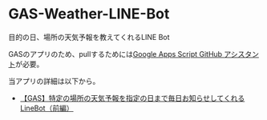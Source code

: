 # GAS-Weather-LINE-Bot
目的の日、場所の天気予報を教えてくれるLINE Bot

GASのアプリのため、pullするためには[Google Apps Script GitHub アシスタント](https://chrome.google.com/webstore/detail/google-apps-script-github/lfjcgcmkmjjlieihflfhjopckgpelofo?hl=ja)が必要。

当アプリの詳細は以下から。
* [【GAS】特定の場所の天気予報を指定の日まで毎日お知らせしてくれるLineBot（前編）](https://qiita.com/leafeon00000/items/bf8697c3e7932d4a9045)
